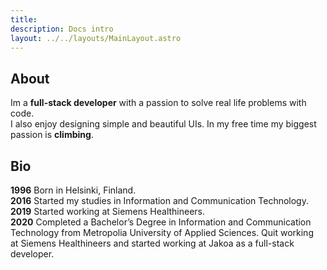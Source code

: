 ```yaml
---
title: 
description: Docs intro
layout: ../../layouts/MainLayout.astro
---
```


## About

Im a **full-stack developer** with a passion to solve real life problems with code.<br />
I also enjoy designing simple and beautiful UIs. In my free time my biggest passion is **climbing**.

## Bio

<span>**1996**</span> Born in Helsinki, Finland.<br />
**2016** Started my studies in Information and Communication Technology.<br />
**2019** Started working at Siemens Healthineers.<br />
**2020** Completed a Bachelor’s Degree in Information and Communication<br /> Technology from Metropolia University of Applied Sciences.
Quit working <br /> at Siemens Healthineers and started working at Jakoa as a full-stack developer.
